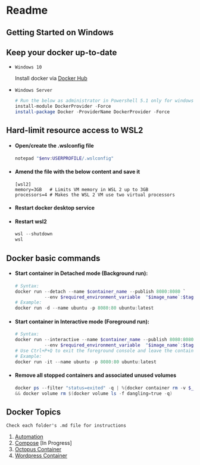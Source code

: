 # Readme

## Getting Started on Windows


## Keep your docker up-to-date
* `Windows 10`

    Install docker via [Docker Hub](https://hub.docker.com/editions/community/docker-ce-desktop-windows/ "Docker Hub")
* `Windows Server`
    ```powershell
    # Run the below as administrator in Powershell 5.1 only for windows server
    install-module DockerProvider -Force 
    install-package Docker -ProviderName DockerProvider -Force
    ```

## Hard-limit resource access to WSL2
* #### Open/create the .wslconfig file
    ```powershell
    notepad "$env:USERPROFILE/.wslconfig"
    ```
* #### Amend the file with the below content and save it
    ```
    [wsl2]
    memory=3GB   # Limits VM memory in WSL 2 up to 3GB
    processors=4 # Makes the WSL 2 VM use two virtual processors
    ```
* #### Restart docker desktop service
* #### Restart wsl2
    ```powershell
    wsl --shutdown
    wsl
    ```

## Docker basic commands
* #### Start container in Detached mode (Background run):
    ```powershell
    # Syntax:
    docker run --detach --name $container_name --publish 8080:8080 `
               --env $required_environment_variable  "$image_name`:$tag"
    # Example:
    docker run -d --name ubuntu -p 8080:80 ubuntu:latest
    ``` 
* #### Start container in Interactive mode (Foreground run):
    ```powershell
    # Syntax:
    docker run --interactive --name $container_name --publish 8080:8080 `
               --env $required_environment_variable  "$image_name`:$tag"
    # Use Ctrl+P+Q to exit the foreground console and leave the container running in the background
    # Example:
    docker run -it --name ubuntu -p 8080:80 ubuntu:latest
    ```
* #### Remove all stopped containers and associated unused volumes
    ```powershell
    docker ps --filter "status=exited" -q | %{docker container rm -v $_} `
    && docker volume rm $(docker volume ls -f dangling=true -q)
    ```

## Docker Topics
`Check each folder's .md file for instructions`

1. [Automation](./Automation/README.md)
1. [Compose](./Compose/README.md) [In Progress]
1. [Octopus Container](./Octopus%20Container/README.md)
1. [Wordpress Container](./Wordpress%20Container/README.md)
